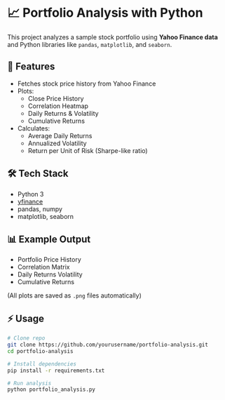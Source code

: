 # 📈 Portfolio Analysis with Python

This project analyzes a sample stock portfolio using **Yahoo Finance data** and Python libraries like `pandas`, `matplotlib`, and `seaborn`.

## 🚀 Features
- Fetches stock price history from Yahoo Finance
- Plots:
  - Close Price History
  - Correlation Heatmap
  - Daily Returns & Volatility
  - Cumulative Returns
- Calculates:
  - Average Daily Returns
  - Annualized Volatility
  - Return per Unit of Risk (Sharpe-like ratio)

## 🛠️ Tech Stack
- Python 3
- [yfinance](https://pypi.org/project/yfinance/)
- pandas, numpy
- matplotlib, seaborn

## 📊 Example Output
- Portfolio Price History  
- Correlation Matrix  
- Daily Returns Volatility  
- Cumulative Returns  

(All plots are saved as `.png` files automatically)

## ⚡ Usage
```bash
# Clone repo
git clone https://github.com/yourusername/portfolio-analysis.git
cd portfolio-analysis

# Install dependencies
pip install -r requirements.txt

# Run analysis
python portfolio_analysis.py
